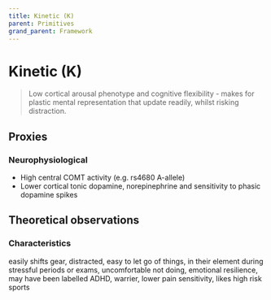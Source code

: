 ```yaml
---
title: Kinetic (K)
parent: Primitives
grand_parent: Framework
---
```


# Kinetic (K)

>Low cortical arousal phenotype and cognitive flexibility - makes for plastic mental representation that update readily, whilst risking distraction.

## Proxies

### Neurophysiological

* High central COMT activity (e.g. rs4680 A-allele)
* Lower cortical tonic dopamine, norepinephrine and sensitivity to phasic dopamine spikes

## Theoretical observations

### Characteristics

easily shifts gear, distracted, easy to let go of things, in their element during stressful periods or exams, uncomfortable not doing, emotional resilience, may have been labelled ADHD, warrier, lower pain sensitivity, likes high risk sports
